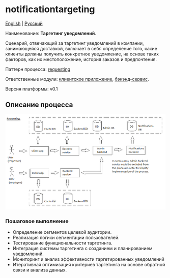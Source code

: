 # notificationtargeting

[English](notificationtargeting.md) | [Русский](notificationtargeting.ru.md)

Наименование: **Таргетинг уведомлений**.

Сценарий, отвечающий за таргетинг уведомлений в компании, занимающейся доставкой, включает в себя определение того, какие клиенты должны получить конкретное уведомление, на основе таких факторов, как их местоположение, история заказов и предпочтения.

Паттерн процесса: [requesting](../../processpatterns/requesting.ru.md)

Ответственные модули: [клиентское приложение](../../frontend/managerclient.md), [бэкэнд-сервис](../../backend/managerbackend.md).

Версия платформы: v0.1

## Описание процесса

![requesting_overall](../../img/processpatterns/requesting_overall.png)

### Пошаговое выполнение

- Определение сегментов целевой аудитории.
- Реализация логики сегментации пользователей.
- Тестирование функциональности таргетинга.
- Интеграция системы таргетинга с созданием и планированием уведомлений.
- Мониторинг и анализ эффективности таргетированных уведомлений
- Итеративная оптимизация критериев таргетинга на основе обратной связи и анализа данных.
